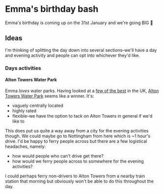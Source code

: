 # Emma's birthday bash

Emma's birthday is coming up on the 31st January and we're going BIG 💪

## Ideas

I'm thinking of splitting the day down into several sections–we'll have a day and evening activity and people can opt into whichever they'd like.

### Days activities

#### Alton Towers Water Park
Emma _loves_ water parks. Having looked at a [few of the best](https://www.tripadvisor.co.uk/Attractions-g186217-Activities-c52-t118-England.html) in the UK, [Alton Towers Water Park](https://www.altontowers.com/explore/waterpark/) seems like a winner. It's:

- vaguely centrally located
- highly rated
- flexible–we have the option to tack on Alton Towers in general if we'd like to

This does put us quite a way away from a city for the evening activities though. We could maybe go to Nottingham from here which is ~1 hour's drive. I'd be happy to ferry people across but there are a few logistical headaches, namely:
- how would people who can't drive get there?
- how would we ferry people across to somewhere for the evening activities?

I could perhaps ferry non-drivers to Alton Towers from a nearby train station that morning but obviously won't be able to do this throughout the day.
